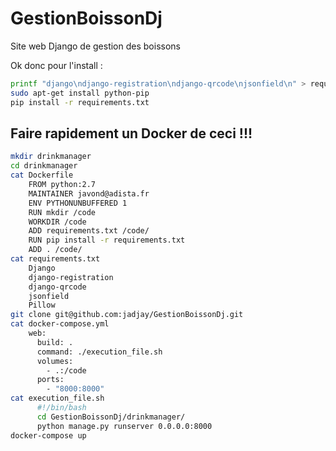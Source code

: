 # GestionBoissonDj
Site web Django de gestion des boissons

Ok donc pour l'install :

```bash
printf "django\ndjango-registration\ndjango-qrcode\njsonfield\n" > requirements.txt
sudo apt-get install python-pip
pip install -r requirements.txt
```

## Faire rapidement un Docker de ceci !!!
```bash
mkdir drinkmanager
cd drinkmanager
cat Dockerfile 
    FROM python:2.7
    MAINTAINER javond@adista.fr
    ENV PYTHONUNBUFFERED 1
    RUN mkdir /code
    WORKDIR /code
    ADD requirements.txt /code/
    RUN pip install -r requirements.txt
    ADD . /code/
cat requirements.txt
    Django
    django-registration
    django-qrcode
    jsonfield
    Pillow
git clone git@github.com:jadjay/GestionBoissonDj.git
cat docker-compose.yml 
    web:
      build: .
      command: ./execution_file.sh
      volumes:
        - .:/code
      ports:
        - "8000:8000"
cat execution_file.sh
      #!/bin/bash
      cd GestionBoissonDj/drinkmanager/
      python manage.py runserver 0.0.0.0:8000
docker-compose up
```
